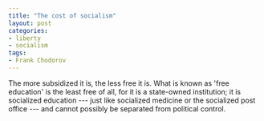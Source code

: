 ```yaml
---
title: "The cost of socialism"
layout: post
categories:
- liberty
- socialism
tags:
- Frank Chodorov
---
```


The more subsidized it is, the less free it is. What is known as 'free education' is the least free of all, for it is a state-owned institution; it is socialized education --- just like socialized medicine or the socialized post office --- and cannot possibly be separated from political control.